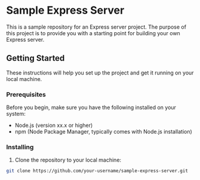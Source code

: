 # Sample Express Server

This is a sample repository for an Express server project. The purpose of this project is to provide you with a starting point for building your own Express server.

## Getting Started

These instructions will help you set up the project and get it running on your local machine.

### Prerequisites

Before you begin, make sure you have the following installed on your system:

- Node.js (version xx.x or higher)
- npm (Node Package Manager, typically comes with Node.js installation)

### Installing

1. Clone the repository to your local machine:

```bash
git clone https://github.com/your-username/sample-express-server.git




